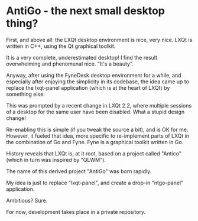 # AntiGo - the next small desktop thing?

First, and above all: the LXQt desktop environment is nice, very nice. LXQt is written in C++, using the Qt graphical toolkit. 

It is a very complete, underestimated desktop! I find the result overwhelming and phenomenal nice. "It's a beauty". 

Anyway, after using the FyneDesk desktop environment for a while, and especially after enjoying the simplicity in its codebase, the idea came up to 
replace the lxqt-panel application (which is at the heart of LXQt) by something else.

This was prompted by a recent change in LXQt 2.2, where multiple sessions of a desktop for the same user have been disabled. What a stupid design change!

Re-enabling this is simple (if you tweak the source a bit), and is OK for me. However, it fueled that idea, more specific to re-implement parts of LXQt in the combination of Go and Fyne. Fyne is a graphical toolkit written in Go. 

History reveals that LXQt is, at it root, based on a project called "Antico" (which in turn was inspired by "QLWM").  

The name of this derived project "AntiGo" was born rapidly.


My idea is just to replace "lxqt-panel", and create a drop-in "ntgo-panel" application. 

Ambitious? Sure. 


For now, development takes place in a private repository. 
